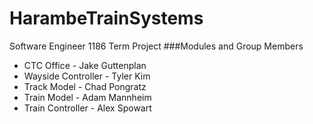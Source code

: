 # HarambeTrainSystems
Software Engineer 1186 Term Project
###Modules and Group Members
- CTC Office - Jake Guttenplan
- Wayside Controller - Tyler Kim
- Track Model - Chad Pongratz
- Train Model - Adam Mannheim
- Train Controller - Alex Spowart

